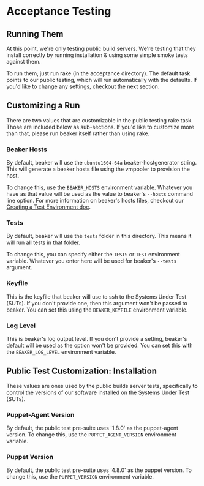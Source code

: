 # Acceptance Testing

## Running Them

At this point, we're only testing public build servers. We're testing
that they install correctly by running installation & using some
simple smoke tests against them.

To run them, just run rake (in the acceptance directory). The default
task points to our public testing, which will run automatically with
the defaults. If you'd like to change any settings, checkout the next
section.

## Customizing a Run

There are two values that are customizable in the public testing rake
task. Those are included below as sub-sections. If you'd like to
customize more than that, please run beaker itself rather than using
rake.

### Beaker Hosts

By default, beaker will use the `ubuntu1604-64a` beaker-hostgenerator
string. This will generate a beaker hosts file using the vmpooler to
provision the host.

To change this, use the `BEAKER_HOSTS` environment variable. Whatever
you have as that value will be used as the value to beaker's `--hosts`
command line option. For more information on beaker's hosts files,
checkout our
[Creating a Test Environment doc](https://github.com/puppetlabs/beaker/blob/master/docs/tutorials/creating_a_test_environment.md).

### Tests

By default, beaker will use the `tests` folder in this directory. This
means it will run all tests in that folder.

To change this, you can specify either the `TESTS` or `TEST` environment
variable. Whatever you enter here will be used for beaker's `--tests`
argument.

### Keyfile

This is the keyfile that beaker will use to ssh to the Systems Under
Test (SUTs). If you don't provide one, then this argument won't be
passed to beaker. You can set this using the `BEAKER_KEYFILE`
environment variable.

### Log Level

This is beaker's log output level. If you don't provide a setting,
beaker's default will be used as the option won't be provided. You
can set this with the `BEAKER_LOG_LEVEL` environment variable.

## Public Test Customization: Installation

These values are ones used by the public builds server tests,
specifically to control the versions of our software installed on the
Systems Under Test (SUTs).

### Puppet-Agent Version

By default, the public test pre-suite uses '1.8.0' as the puppet-agent
version. To change this, use the `PUPPET_AGENT_VERSION` environment
variable.

### Puppet Version

By default, the public test pre-suite uses '4.8.0' as the puppet 
version. To change this, use the `PUPPET_VERSION` environment variable.
